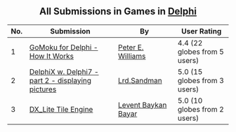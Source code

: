 ﻿<div align="center">

## All Submissions in Games in [Delphi](../ByWorld/delphi.md)

</div>

No.  | Submission | By   | User Rating
---- | ---------- | ---- | -----------
1 | [GoMoku for Delphi \- How It Works<br />](https://github.com/Planet-Source-Code/peter-e-williams-gomoku-for-delphi-how-it-works__7-589) | [Peter E\. Williams](../ByAuthor/peter-e-williams.md) | 4.4 (22 globes from 5 users)
2 | [DelphiX w\. Delphi7 \- part 2 \- displaying pictures<br />](https://github.com/Planet-Source-Code/lrd-sandman-delphix-w-delphi7-part-2-displaying-pictures__7-1586) | [Lrd\.Sandman](../ByAuthor/lrd-sandman.md) | 5.0 (15 globes from 3 users)
3 | [DX\_Lite Tile Engine<br />](https://github.com/Planet-Source-Code/levent-baykan-bayar-dx-lite-tile-engine__7-919) | [Levent Baykan Bayar](../ByAuthor/levent-baykan-bayar.md) | 5.0 (10 globes from 2 users)
